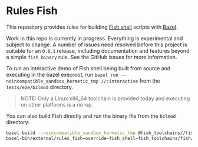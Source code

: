 # Rules Fish

This repository provides rules for building [Fish shell](https://fishshell.com/) scripts with
[Bazel](https://bazel.build/).

Work in this repo is currently in progress. Everything is experimental and subject to change.
A number of issues need resolved before this project is suitable for an `0.0.1` release,
including documentation and features beyond a simple `fish_binary` rule. See the GitHub
issues for more information.

To run an interactive demo of Fish shell being built from source and executing in the
bazel execroot, run `bazel run --noincompatible_sandbox_hermetic_tmp //:interactive`
from the `tests/e2e/bzlmod` directory.

> NOTE: Only a Linux x86_64 toolchain is provided today and executing on other platforms
  is a no-op.

You can also build Fish directly and run the binary file from the `bzlmod` directory:

```sh
bazel build --noincompatible_sandbox_hermetic_tmp @fish_toolchains//fish:fish
bazel-bin/external/rules_fish~override~fish_shell~fish_toolchains/fish/fish/bin/fish --private
```
